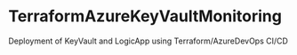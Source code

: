# TerraformAzureKeyVaultMonitoring

Deployment of KeyVault and LogicApp using Terraform/AzureDevOps CI/CD


